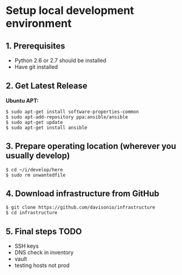 # Setup local development environment

## 1. Prerequisites

- Python 2.6 or 2.7 should be installed
- Have git installed

## 2. Get Latest Release

**Ubuntu APT:**

```
$ sudo apt-get install software-properties-common
$ sudo apt-add-repository ppa:ansible/ansible
$ sudo apt-get update
$ sudo apt-get install ansible
```

## 3. Prepare operating location (wherever you usually develop)

```
$ cd ~/i/develop/here
$ sudo rm unwantedfile
```

## 4. Download infrastructure from GitHub

```
$ git clone https://github.com/davisonio/infrastructure
$ cd infrastructure
```

## 5. Final steps TODO
- SSH keys
- DNS check in inventory
- vault
- testing hosts not prod
